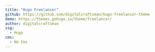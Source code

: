 ```yaml
---
title: "Hugo Freelancer"
github: https://github.com/digitalcraftsman/hugo-freelancer-theme
demo: https://themes.gohugo.io/theme/freelancer/
author: digitalcraftsman
ssg:
  - Hugo
cms:
  - No Cms
---
```

